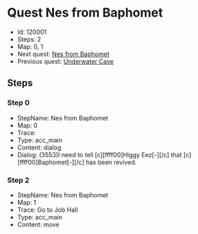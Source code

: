 # Quest Nes from Baphomet

- Id: 120001
- Steps: 2
- Map: 0, 1
- Next quest: [Nes from Baphomet](120002.md)
- Previous quest: [Underwater Cave](110017.md)

## Steps

### Step 0
- StepName:  Nes from Baphomet
- Map:  0
- Trace:  
- Type:  acc_main
- Content:  dialog
- Dialog: (3553)I need to tell [c][ffff00]Higgy Eez[-][/c] that [c][ffff00]Baphomet[-][/c] has been revived.


### Step 2
- StepName:  Nes from Baphomet
- Map:  1
- Trace:  Go to Job Hall
- Type:  acc_main
- Content:  move


